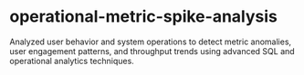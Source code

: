 # operational-metric-spike-analysis
Analyzed user behavior and system operations to detect metric anomalies, user engagement patterns, and throughput trends using advanced SQL and operational analytics techniques.
